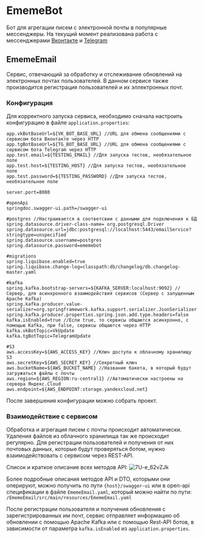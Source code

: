 # EmemeBot
Бот для агрегации писем с электронной почты в популярные мессенджеры. 
На текущий момент реализована работа с мессенджерами
<a href="https://vk.com/ememe_bot" target="_blank">Вконтакте</a> 
и
<a href="https://t.me/EmemeTelegramBot" target="_blank">Telegram</a> 
## EmemeEmail
Сервис, отвечающий за обработку и отслеживание обновлений на электронных почтах пользователей. 
В данном сервисе также производится регистрация пользователей и их эллектронных почт.

### Конфигурация

Для корректного запуска сервиса, необходимо сначала настроить конфигурацию в файле `application.properties`: 
```
app.vkBotBaseUrl=${VK_BOT_BASE_URL} //URL для обмена сообщениями с сервисом бота Вконтакте через HTTP 
app.tgBotBaseUrl=${TG_BOT_BASE_URL} //URL для обмена сообщениями с сервисом бота Telegram через HTTP 
app.test.email=${TESTING_EMAIL} //Для запуска тестов, необязательное поле
app.test.host=${TESTING_HOST} //Для запуска тестов, необязательное поле
app.test.password=${TESTING_PASSWORD} //Для запуска тестов, необязательное поле

server.port=8080 

#openApi
springdoc.swagger-ui.path=/swagger-ui

#postgres //Настраивается в соответсвии с данными для подключения к БД
spring.datasource.driver-class-name= org.postgresql.Driver
spring.datasource.url=jdbc:postgresql://localhost:5443/emailService?stringtype=unspecified
spring.datasource.username=postgres
spring.datasource.password=ememebot

#migrations
spring.liquibase.enabled=true
spring.liquibase.change-log=classpath:db/changelog/db.changelog-master.yaml

#kafka
spring.kafka.bootstrap-servers=${KAFKA_SERVER:localhost:9092} //Сервер, для асинхронного взаимодействия сервисов (Сервер с запущенным Apache Kafka)
spring.kafka.producer.value-serializer=org.springframework.kafka.support.serializer.JsonSerializer
spring.kafka.producer.properties.spring.json.add.type.headers=false
kafka.isEnabled=true //Если true, то сервисы общаются асинхронно, с помощью Kafka, при false, сервисы общаются через HTTP
kafka.vkBotTopic=VkUpdate
kafka.tgBotTopic=TelegramUpdate

#S3
aws.accessKey=${AWS_ACCESS_KEY} //Ключ доступа к облачному хранилищу S3
aws.secretKey=${AWS_SECRET_KEY} //Секретный ключ
aws.bucketName=${AWS_BUCKET_NAME} //Название бакета, в который будут загружаться файлы с почты
aws.region=${AWS_REGION:ru-central1} //Автоматически настроены на сервера Яндекс.Cloud
aws.endpoint=${AWS_ENDPOINT:storage.yandexcloud.net}
```

После завершения конфигурации можно собрать проект. 

### Взаимодействие с сервисом
Обработка и агрегация писем с почты происходит автоматически. Удаления файлов из облачного хранилища так же происходит регулярно.
Для регистрации пользователей и получения от них почтовых данных, которые будут проверяться ботом, нужно взаимодействовать с сервисом через REST-API.

Список и краткое описание всех методов API:
![7U-e_62vZJk](https://github.com/HSE-Courseworks/EmemeBot/assets/96997917/f51fdb21-8e55-40ca-935c-c737679a2985)

Более подробные описания методов API и DTO, которыми они оперируют, можно получить по пути `{host}/swagger-ui` или
в open-api спецификации в файле `EmemeEmail.yaml`, который можно найти по пути: `/EmemeEmail/src/main/resources/EmemeEmail.yaml`

После регистрации пользователя и получения обновления с зарегистрированных им почт, сервис отправляет информацию об обновлении с помощью Apache Kafka или с помощью Rest-API ботов, в зависимости от параметра `kafka.isEnabled` из `application.properties`.
